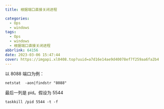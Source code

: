```yaml
---
title: 根据端口直接关闭进程

categories:
  - Ops
  - windows
tags:
  - Ops
  - windows
  - 根据端口直接关闭进程
abbrlink: 64156
date: 2023-03-06 15:47:44
cover: https://imgapi.xl0408.top?uuid=a7d16e14ae9d40078ef7f259aa6fa2b4
---
```


以 8088 端口为例：

`netstat  -aon|findstr "8088"`

最后一列是 pid。假设为 5544

`taskkill /pid 5544 -t -f`